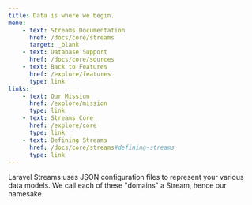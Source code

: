 ```yaml
---
title: Data is where we begin.
menu:
    - text: Streams Documentation
      href: /docs/core/streams
      target: _blank
    - text: Database Support
      href: /docs/core/sources
    - text: Back to Features
      href: /explore/features
      type: link
links:
    - text: Our Mission
      href: /explore/mission
      type: link
    - text: Streams Core
      href: /explore/core
      type: link
    - text: Defining Streams
      href: /docs/core/streams#defining-streams
      type: link
---
```

Laravel Streams uses JSON configuration files to represent your various data models. We call each of these "domains" a Stream, hence our namesake.
